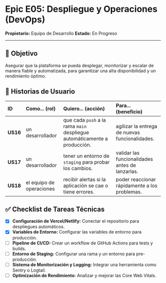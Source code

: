 # Epic E05: Despliegue y Operaciones (DevOps)

**Propietario:** Equipo de Desarrollo
**Estado:** En Progreso

---

## 🎯 Objetivo

Asegurar que la plataforma se pueda desplegar, monitorizar y escalar de manera fiable y automatizada, para garantizar una alta disponibilidad y un rendimiento óptimo.

## 👤 Historias de Usuario

| ID    | Como... (rol)              | Quiero... (acción)                                      | Para... (beneficio)                                    |
| :---- | :------------------------- | :------------------------------------------------------ | :----------------------------------------------------- |
| **US16** | un desarrollador           | que cada `push` a la rama `main` despliegue automáticamente a producción. | agilizar la entrega de nuevas funcionalidades.         |
| **US17** | un desarrollador           | tener un entorno de `staging` para probar los cambios.  | validar las funcionalidades antes de lanzarlas.        |
| **US18** | el equipo de operaciones   | recibir alertas si la aplicación se cae o tiene errores. | poder reaccionar rápidamente a los problemas.          |

## ✅ Checklist de Tareas Técnicas

- [x] **Configuración de Vercel/Netlify:** Conectar el repositorio para despliegues automáticos.
- [x] **Variables de Entorno:** Configurar las variables de entorno para producción.
- [ ] **Pipeline de CI/CD:** Crear un workflow de GitHub Actions para tests y builds.
- [ ] **Entorno de Staging:** Configurar una rama y un entorno para pre-producción.
- [ ] **Sistema de Monitorización y Logging:** Integrar una herramienta como Sentry o Logtail.
- [ ] **Optimización de Rendimiento:** Analizar y mejorar las Core Web Vitals.
